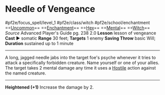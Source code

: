 # Needle of Vengeance
#pf2e/focus_spell/level_1 #pf2e/class/witch #pf2e/school/enchantment 
==[Uncommon](../../../../../TTRPGShare-Pathfinder-2E-Vault/rules/traits/uncommon.md)== ==[Enchantment](../../../../../TTRPGShare-Pathfinder-2E-Vault/rules/traits/enchantment.md)== ==[Hex](../../../Traits/Hex.md)== ==[Mental](../../../../../TTRPGShare-Pathfinder-2E-Vault/rules/traits/mental.md)== ==[Witch](../../../Traits/Witch.md)==
*Source* Advanced Player's Guide pg. 238 2.0
**Lesson** lesson of vengeance
**Cast** ► somatic
**Range** 30 feet; **Targets** 1 enemy
**Saving Throw** basic Will; **Duration** sustained up to 1 minute

---
A long, jagged needle jabs into the target foe's psyche whenever it tries to attack a specifically forbidden creature. Name yourself or one of your allies. The target takes 2 mental damage any time it uses a [Hostile](../../../Conditions/Hostile.md) action against the named creature.

<hr>

**Heightened (+1)** Increase the damage by 2.